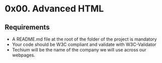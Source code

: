# 0x00. Advanced HTML

## Requirements
- A README.md file at the root of the folder of the project is mandatory
- Your code should be W3C compliant and validate with W3C-Validator
- Techium will be the name of the company we will use across our webpages.

